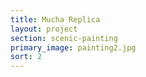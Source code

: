 ```yaml
---
title: Mucha Replica
layout: project
section: scenic-painting
primary_image: painting2.jpg
sort: 2
---
```

